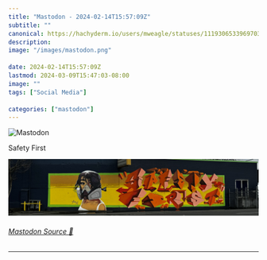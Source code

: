 ```yaml
---
title: "Mastodon - 2024-02-14T15:57:09Z"
subtitle: ""
canonical: https://hachyderm.io/users/mweagle/statuses/111930653396970320
description:
image: "/images/mastodon.png"

date: 2024-02-14T15:57:09Z
lastmod: 2024-03-09T15:47:03-08:00
image: ""
tags: ["Social Media"]

categories: ["mastodon"]
---
```

![Mastodon](/images/mastodon.png)

<p>Safety First</p>

![Street art of a woman wearing a respirator mask and block letter that read “safety first”. ](f56903ab69b2346b.jpeg)

###### [Mastodon Source 🐘](https://hachyderm.io/@mweagle/111930653396970320)

___
